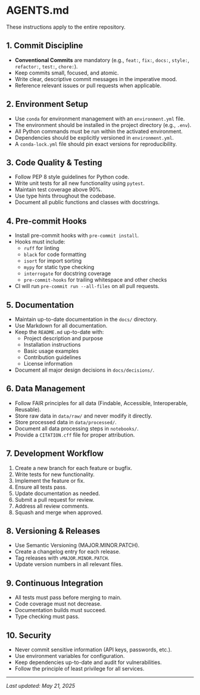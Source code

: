 # AGENTS.md

These instructions apply to the entire repository.

## 1. Commit Discipline
- **Conventional Commits** are mandatory (e.g., `feat:`, `fix:`, `docs:`, `style:`, `refactor:`, `test:`, `chore:`).
- Keep commits small, focused, and atomic.
- Write clear, descriptive commit messages in the imperative mood.
- Reference relevant issues or pull requests when applicable.

## 2. Environment Setup
- Use `conda` for environment management with an `environment.yml` file.
- The environment should be installed in the project directory (e.g., `.env`).
- All Python commands must be run within the activated environment.
- Dependencies should be explicitly versioned in `environment.yml`.
- A `conda-lock.yml` file should pin exact versions for reproducibility.

## 3. Code Quality & Testing
- Follow PEP 8 style guidelines for Python code.
- Write unit tests for all new functionality using `pytest`.
- Maintain test coverage above 90%.
- Use type hints throughout the codebase.
- Document all public functions and classes with docstrings.

## 4. Pre-commit Hooks
- Install pre-commit hooks with `pre-commit install`.
- Hooks must include:
  - `ruff` for linting
  - `black` for code formatting
  - `isort` for import sorting
  - `mypy` for static type checking
  - `interrogate` for docstring coverage
  - `pre-commit-hooks` for trailing whitespace and other checks
- CI will run `pre-commit run --all-files` on all pull requests.

## 5. Documentation
- Maintain up-to-date documentation in the `docs/` directory.
- Use Markdown for all documentation.
- Keep the `README.md` up-to-date with:
  - Project description and purpose
  - Installation instructions
  - Basic usage examples
  - Contribution guidelines
  - License information
- Document all major design decisions in `docs/decisions/`.

## 6. Data Management
- Follow FAIR principles for all data (Findable, Accessible, Interoperable, Reusable).
- Store raw data in `data/raw/` and never modify it directly.
- Store processed data in `data/processed/`.
- Document all data processing steps in `notebooks/`.
- Provide a `CITATION.cff` file for proper attribution.

## 7. Development Workflow
1. Create a new branch for each feature or bugfix.
2. Write tests for new functionality.
3. Implement the feature or fix.
4. Ensure all tests pass.
5. Update documentation as needed.
6. Submit a pull request for review.
7. Address all review comments.
8. Squash and merge when approved.

## 8. Versioning & Releases
- Use Semantic Versioning (MAJOR.MINOR.PATCH).
- Create a changelog entry for each release.
- Tag releases with `vMAJOR.MINOR.PATCH`.
- Update version numbers in all relevant files.

## 9. Continuous Integration
- All tests must pass before merging to main.
- Code coverage must not decrease.
- Documentation builds must succeed.
- Type checking must pass.

## 10. Security
- Never commit sensitive information (API keys, passwords, etc.).
- Use environment variables for configuration.
- Keep dependencies up-to-date and audit for vulnerabilities.
- Follow the principle of least privilege for all services.

---

*Last updated: May 21, 2025*
